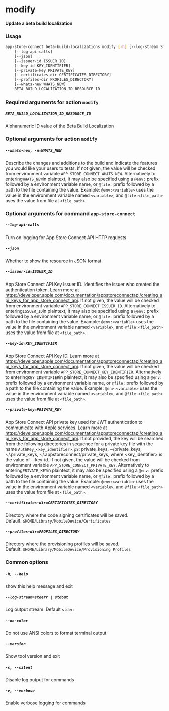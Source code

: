 
modify
======


**Update a beta build localization**
### Usage
```bash
app-store-connect beta-build-localizations modify [-h] [--log-stream STREAM] [--no-color] [--version] [-s] [-v]
    [--log-api-calls]
    [--json]
    [--issuer-id ISSUER_ID]
    [--key-id KEY_IDENTIFIER]
    [--private-key PRIVATE_KEY]
    [--certificates-dir CERTIFICATES_DIRECTORY]
    [--profiles-dir PROFILES_DIRECTORY]
    [--whats-new WHATS_NEW]
    BETA_BUILD_LOCALIZATION_ID_RESOURCE_ID
```
### Required arguments for action `modify`

##### `BETA_BUILD_LOCALIZATION_ID_RESOURCE_ID`


Alphanumeric ID value of the Beta Build Localization
### Optional arguments for action `modify`

##### `--whats-new, -n=WHATS_NEW`


Describe the changes and additions to the build and indicate the features you would like your users to tests. If not given, the value will be checked from environment variable `APP_STORE_CONNECT_WHATS_NEW`. Alternatively to entering` WHATS_NEW `in plaintext, it may also be specified using a `@env:` prefix followed by a environment variable name, or `@file:` prefix followed by a path to the file containing the value. Example: `@env:<variable>` uses the value in the environment variable named `<variable>`, and `@file:<file_path>` uses the value from file at `<file_path>`.
### Optional arguments for command `app-store-connect`

##### `--log-api-calls`


Turn on logging for App Store Connect API HTTP requests
##### `--json`


Whether to show the resource in JSON format
##### `--issuer-id=ISSUER_ID`


App Store Connect API Key Issuer ID. Identifies the issuer who created the authentication token. Learn more at https://developer.apple.com/documentation/appstoreconnectapi/creating_api_keys_for_app_store_connect_api. If not given, the value will be checked from environment variable `APP_STORE_CONNECT_ISSUER_ID`. Alternatively to entering` ISSUER_ID `in plaintext, it may also be specified using a `@env:` prefix followed by a environment variable name, or `@file:` prefix followed by a path to the file containing the value. Example: `@env:<variable>` uses the value in the environment variable named `<variable>`, and `@file:<file_path>` uses the value from file at `<file_path>`.
##### `--key-id=KEY_IDENTIFIER`


App Store Connect API Key ID. Learn more at https://developer.apple.com/documentation/appstoreconnectapi/creating_api_keys_for_app_store_connect_api. If not given, the value will be checked from environment variable `APP_STORE_CONNECT_KEY_IDENTIFIER`. Alternatively to entering` KEY_IDENTIFIER `in plaintext, it may also be specified using a `@env:` prefix followed by a environment variable name, or `@file:` prefix followed by a path to the file containing the value. Example: `@env:<variable>` uses the value in the environment variable named `<variable>`, and `@file:<file_path>` uses the value from file at `<file_path>`.
##### `--private-key=PRIVATE_KEY`


App Store Connect API private key used for JWT authentication to communicate with Apple services. Learn more at https://developer.apple.com/documentation/appstoreconnectapi/creating_api_keys_for_app_store_connect_api. If not provided, the key will be searched from the following directories in sequence for a private key file with the name `AuthKey_<key_identifier>.p8`: private_keys, ~/private_keys, ~/.private_keys, ~/.appstoreconnect/private_keys, where <key_identifier> is the value of --key-id. If not given, the value will be checked from environment variable `APP_STORE_CONNECT_PRIVATE_KEY`. Alternatively to entering` PRIVATE_KEY `in plaintext, it may also be specified using a `@env:` prefix followed by a environment variable name, or `@file:` prefix followed by a path to the file containing the value. Example: `@env:<variable>` uses the value in the environment variable named `<variable>`, and `@file:<file_path>` uses the value from file at `<file_path>`.
##### `--certificates-dir=CERTIFICATES_DIRECTORY`


Directory where the code signing certificates will be saved. Default:&nbsp;`$HOME/Library/MobileDevice/Certificates`
##### `--profiles-dir=PROFILES_DIRECTORY`


Directory where the provisioning profiles will be saved. Default:&nbsp;`$HOME/Library/MobileDevice/Provisioning Profiles`
### Common options

##### `-h, --help`


show this help message and exit
##### `--log-stream=stderr | stdout`


Log output stream. Default `stderr`
##### `--no-color`


Do not use ANSI colors to format terminal output
##### `--version`


Show tool version and exit
##### `-s, --silent`


Disable log output for commands
##### `-v, --verbose`


Enable verbose logging for commands